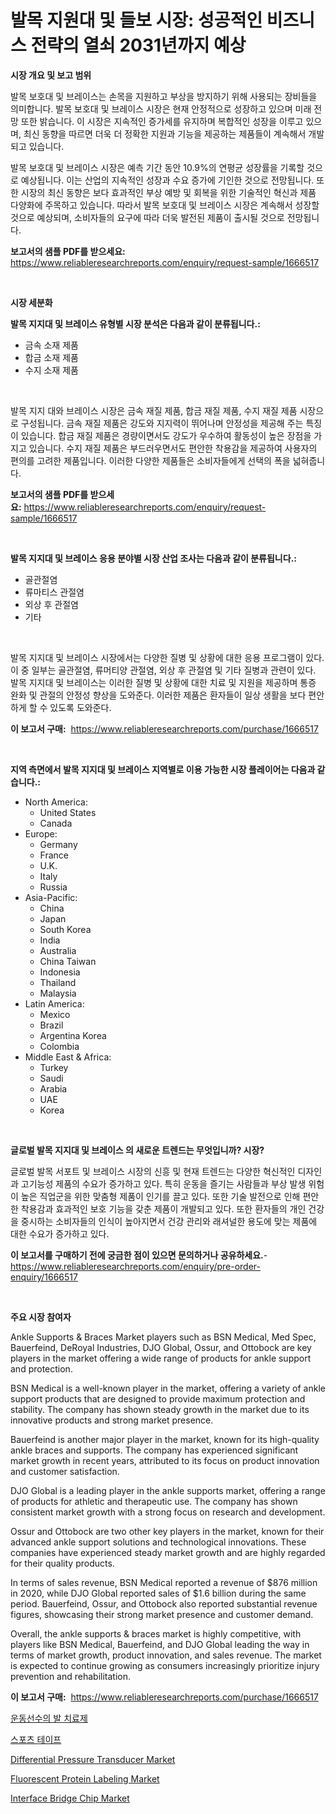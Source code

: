 <p><h1>발목 지원대 및 들보 시장: 성공적인 비즈니스 전략의 열쇠 2031년까지 예상</h1></p><p><strong>시장 개요 및 보고 범위</strong></p>
<p><p>발목 보호대 및 브레이스는 손목을 지원하고 부상을 방지하기 위해 사용되는 장비들을 의미합니다. 발목 보호대 및 브레이스 시장은 현재 안정적으로 성장하고 있으며 미래 전망 또한 밝습니다. 이 시장은 지속적인 증가세를 유지하며 복합적인 성장을 이루고 있으며, 최신 동향을 따르면 더욱 더 정확한 지원과 기능을 제공하는 제품들이 계속해서 개발되고 있습니다.</p><p>발목 보호대 및 브레이스 시장은 예측 기간 동안 10.9%의 연평균 성장률을 기록할 것으로 예상됩니다. 이는 산업의 지속적인 성장과 수요 증가에 기인한 것으로 전망됩니다. 또한 시장의 최신 동향은 보다 효과적인 부상 예방 및 회복을 위한 기술적인 혁신과 제품 다양화에 주목하고 있습니다. 따라서 발목 보호대 및 브레이스 시장은 계속해서 성장할 것으로 예상되며, 소비자들의 요구에 따라 더욱 발전된 제품이 출시될 것으로 전망됩니다.</p></p>
<p><strong>보고서의 샘플 PDF를 받으세요:</strong> <a href="https://www.reliableresearchreports.com/enquiry/request-sample/1666517">https://www.reliableresearchreports.com/enquiry/request-sample/1666517</a></p>
<p>&nbsp;</p>
<p><strong>시장 세분화</strong></p>
<p><strong>발목 지지대 및 브레이스 유형별 시장 분석은 다음과 같이 분류됩니다.:</strong></p>
<p><ul><li>금속 소재 제품</li><li>합금 소재 제품</li><li>수지 소재 제품</li></ul></p>
<p>&nbsp;</p>
<p><p>발목 지지 대와 브레이스 시장은 금속 재질 제품, 합금 재질 제품, 수지 재질 제품 시장으로 구성됩니다. 금속 재질 제품은 강도와 지지력이 뛰어나며 안정성을 제공해 주는 특징이 있습니다. 합금 재질 제품은 경량이면서도 강도가 우수하여 활동성이 높은 장점을 가지고 있습니다. 수지 재질 제품은 부드러우면서도 편안한 착용감을 제공하여 사용자의 편의를 고려한 제품입니다. 이러한 다양한 제품들은 소비자들에게 선택의 폭을 넓혀줍니다.</p></p>
<p><strong>보고서의 샘플 PDF를 받으세요:</strong>&nbsp;<a href="https://www.reliableresearchreports.com/enquiry/request-sample/1666517">https://www.reliableresearchreports.com/enquiry/request-sample/1666517</a></p>
<p>&nbsp;</p>
<p><strong> 발목 지지대 및 브레이스 응용 분야별 시장 산업 조사는 다음과 같이 분류됩니다.:</strong></p>
<p><ul><li>골관절염</li><li>류마티스 관절염</li><li>외상 후 관절염</li><li>기타</li></ul></p>
<p>&nbsp;</p>
<p><p>발목 지지대 및 브레이스 시장에서는 다양한 질병 및 상황에 대한 응용 프로그램이 있다. 이 중 일부는 골관절염, 류머티양 관절염, 외상 후 관절염 및 기타 질병과 관련이 있다. 발목 지지대 및 브레이스는 이러한 질병 및 상황에 대한 치료 및 지원을 제공하며 통증 완화 및 관절의 안정성 향상을 도와준다. 이러한 제품은 환자들이 일상 생활을 보다 편안하게 할 수 있도록 도와준다.</p></p>
<p><strong>이 보고서 구매:</strong>&nbsp; <a href="https://www.reliableresearchreports.com/purchase/1666517">https://www.reliableresearchreports.com/purchase/1666517</a></p>
<p>&nbsp;</p>
<p><strong>지역 측면에서 발목 지지대 및 브레이스 지역별로 이용 가능한 시장 플레이어는 다음과 같습니다.:</strong></p>
<p><ul>
    <li>
        North America:
        <ul>
            <li>United States</li>
            <li>Canada</li>
        </ul>
    </li>
    <li>
        Europe:
        <ul>
            <li>Germany</li>
            <li>France</li>
            <li>U.K.</li>
            <li>Italy</li>
            <li>Russia</li>
        </ul>
    </li>
    <li>
        Asia-Pacific:
        <ul>
            <li>China</li>
            <li>Japan</li>
            <li>South Korea</li>
            <li>India</li>
            <li>Australia</li>
            <li>China Taiwan</li>
            <li>Indonesia</li>
            <li>Thailand</li>
            <li>Malaysia</li>
        </ul>
    </li>
    <li>
        Latin America:
        <ul>
            <li>Mexico</li>
            <li>Brazil</li>
            <li>Argentina Korea</li>
            <li>Colombia</li>
        </ul>
    </li>
    <li>
        Middle East & Africa:
        <ul>
            <li>Turkey</li>
            <li>Saudi</li>
            <li>Arabia</li>
            <li>UAE</li>
            <li>Korea</li>
        </ul>
    </li>
    </ul></p>
<p>&nbsp;</p>
<p><strong>글로벌 발목 지지대 및 브레이스 의 새로운 트렌드는 무엇입니까? 시장?</strong></p>
<p><p>글로벌 발목 서포트 및 브레이스 시장의 신흥 및 현재 트렌드는 다양한 혁신적인 디자인과 고기능성 제품의 수요가 증가하고 있다. 특히 운동을 즐기는 사람들과 부상 발생 위험이 높은 직업군을 위한 맞춤형 제품이 인기를 끌고 있다. 또한 기술 발전으로 인해 편안한 착용감과 효과적인 보호 기능을 갖춘 제품이 개발되고 있다. 또한 환자들의 개인 건강을 중시하는 소비자들의 인식이 높아지면서 건강 관리와 래셔널한 용도에 맞는 제품에 대한 수요가 증가하고 있다.</p></p>
<p><strong>이 보고서를 구매하기 전에 궁금한 점이 있으면 문의하거나 공유하세요.</strong>- <a href="https://www.reliableresearchreports.com/enquiry/pre-order-enquiry/1666517">https://www.reliableresearchreports.com/enquiry/pre-order-enquiry/1666517</a></p>
<p>&nbsp;</p>
<p><strong>주요 시장 참여자</strong></p>
<p><p>Ankle Supports & Braces Market players such as BSN Medical, Med Spec, Bauerfeind, DeRoyal Industries, DJO Global, Ossur, and Ottobock are key players in the market offering a wide range of products for ankle support and protection.</p><p>BSN Medical is a well-known player in the market, offering a variety of ankle support products that are designed to provide maximum protection and stability. The company has shown steady growth in the market due to its innovative products and strong market presence.</p><p>Bauerfeind is another major player in the market, known for its high-quality ankle braces and supports. The company has experienced significant market growth in recent years, attributed to its focus on product innovation and customer satisfaction.</p><p>DJO Global is a leading player in the ankle supports market, offering a range of products for athletic and therapeutic use. The company has shown consistent market growth with a strong focus on research and development.</p><p>Ossur and Ottobock are two other key players in the market, known for their advanced ankle support solutions and technological innovations. These companies have experienced steady market growth and are highly regarded for their quality products.</p><p>In terms of sales revenue, BSN Medical reported a revenue of $876 million in 2020, while DJO Global reported sales of $1.6 billion during the same period. Bauerfeind, Ossur, and Ottobock also reported substantial revenue figures, showcasing their strong market presence and customer demand.</p><p>Overall, the ankle supports & braces market is highly competitive, with players like BSN Medical, Bauerfeind, and DJO Global leading the way in terms of market growth, product innovation, and sales revenue. The market is expected to continue growing as consumers increasingly prioritize injury prevention and rehabilitation.</p></p>
<p><strong>이 보고서 구매:</strong>&nbsp;&nbsp;<a href="https://www.reliableresearchreports.com/purchase/1666517">https://www.reliableresearchreports.com/purchase/1666517</a></p>
<p><p><a href="https://github.com/nuekbpymrrz5/Market-Research-Report-List-1/blob/main/292737814031.md">운동선수의 발 치료제</a></p><p><a href="https://github.com/BrettWeberrt8767765/Market-Research-Report-List-1/blob/main/799651414032.md">스포츠 테이프</a></p><p><a href="https://view.publitas.com/reportprime-1/differential-pressure-transducer-market-offers-provide-insightful-data-for-the-time-period-from-2024-to-2031-and-also-provide-analysis-based-on-application-type-and-region/">Differential Pressure Transducer Market</a></p><p><a href="https://sulfuric-clavicle-d39.notion.site/Fluorescent-Protein-Labeling-Market-Challenges-Opportunities-and-Growth-Drivers-and-Major-Market--b284359e94c7492c9a4792692f1e6e26">Fluorescent Protein Labeling Market</a></p><p><a href="https://github.com/yoshih12/Market-Research-Report-List-2/blob/main/interface-bridge-chip-market.md">Interface Bridge Chip Market</a></p></p>
